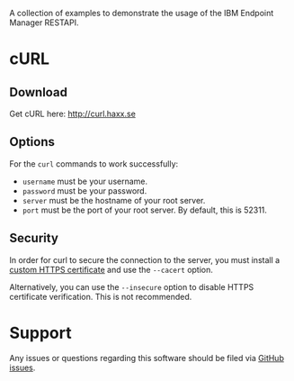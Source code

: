 A collection of examples to demonstrate the usage of the IBM Endpoint Manager
RESTAPI.

cURL
===

Download
---
Get cURL here: http://curl.haxx.se

Options
---

For the `curl` commands to work successfully:

* `username` must be your username.
* `password` must be your password.
* `server` must be the hostname of your root server.
* `port` must be the port of your root server. By default, this is 52311.

Security
---

In order for curl to secure the connection to the server, you must install a
[custom HTTPS certificate](http://www-01.ibm.com/support/docview.wss?uid=swg21505848)
and use the `--cacert` option.

Alternatively, you can use the `--insecure` option to disable HTTPS
certificate verification. This is not recommended.

Support
===
Any issues or questions regarding this software should be filed via [GitHub issues](https://github.com/bigfix/restapi-examples/issues).

